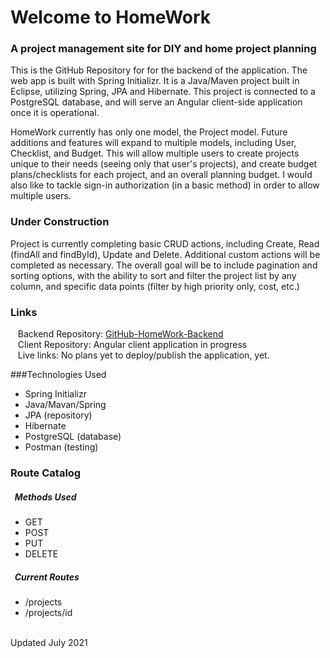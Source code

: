 # Welcome to HomeWork

### A project management site for DIY and home project planning

This is the GitHub Repository for for the backend of the application. The web app is built with Spring Initializr. It is a Java/Maven project built in Eclipse, utilizing Spring, JPA and Hibernate. This project is connected to a PostgreSQL database, and will serve an Angular client-side application once it is operational.

HomeWork currently has only one model, the Project model. Future additions and features will expand to multiple models, including User, Checklist, and Budget. This will allow multiple users to create projects unique to their needs (seeing only that user's projects), and create budget plans/checklists for each project, and an overall planning budget. I would also like to tackle sign-in authorization (in a basic method) in order to allow multiple users.

### Under Construction
Project is currently completing basic CRUD actions, including Create, Read (findAll and findById), Update and Delete. Additional custom actions will be completed as necessary. The overall goal will be to include pagination and sorting options, with the ability to sort and filter the project list by any column, and specific data points (filter by high priority only, cost, etc.)

### Links
&nbsp;&nbsp; Backend Repository: [GitHub-HomeWork-Backend](https://github.com/kbini28/homework-backend) <br>
&nbsp;&nbsp; Client Repository: Angular client application in progress <br>
&nbsp;&nbsp; Live links: No plans yet to deploy/publish the application, yet.

###Technologies Used
-	Spring Initializr
-	Java/Mavan/Spring
-	JPA (repository)
-	Hibernate
-	PostgreSQL (database)
-	Postman (testing)

### Route Catalog
##### &nbsp; Methods Used
-	GET
-	POST
-	PUT
-	DELETE

##### &nbsp; Current Routes
-	/projects
-	/projects/id 

<br>
Updated July 2021